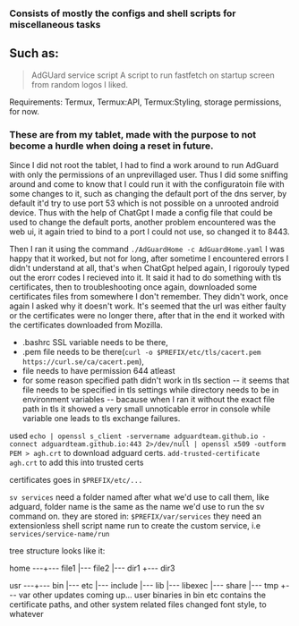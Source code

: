 ### Consists of mostly the configs and shell scripts for miscellaneous tasks
## Such as:
> AdGUard service script 
> A script to run fastfetch on startup screen from random logos I liked.

Requirements: Termux, Termux:API, Termux:Styling, storage permissions, for now.

### These are from my tablet, made with the purpose to not become a hurdle when doing a reset in future.
Since I did not root the tablet, I had to find a work around to run AdGuard with only the permissions of an unprevillaged user.
Thus I did some sniffing around and come to know that I could run it with the configuratoin file with some changes to it, such as
changing the default port of the dns server, by default it'd try to use port 53 which is not possible on a unrooted android device.
Thus with the help of ChatGpt I made a config file that could be used to change the default ports, 
another problem encountered was the web ui, it again tried to bind to a port I could not use, so changed it to 8443.

Then I ran it using the command 
` ./AdGuardHome -c AdGuardHome.yaml ` 
I was happy that it worked, but not for long, 
after sometime I encountered errors I didn't understand at all, that's when ChatGpt helped again, I rigorouly typed out the erorr codes I recieved into it.
It said it had to do something with tls certificates, then to troubleshooting once again, downloaded some certificates files from somewhere I don't remember.
They didn't work, once again I asked why it doesn't work. It's seemed that the url was either faulty or the certificates were no longer there, 
after that in the end it worked with the certificates downloaded from Mozilla.

- .bashrc SSL variable needs to be there,
- .pem file needs to be there(` curl -o $PREFIX/etc/tls/cacert.pem https://curl.se/ca/cacert.pem `),
- file needs to have permission 644 atleast
- for some reason specified path didn't work in tls section
-- it seems that file needs to be specified in tls settings while directory needs to be in environment variables
-- bacause when I ran it without the exact file path in tls it showed a very small unnoticable error in console while variable one leads to tls exchange failures.

used 
`echo | openssl s_client -servername adguardteam.github.io -connect adguardteam.github.io:443 2>/dev/null | openssl x509 -outform PEM > agh.crt`
to download adguard certs.
` add-trusted-certificate agh.crt ` 
to add this into trusted certs

certificates goes in `$PREFIX/etc/...`

`sv services` need a folder named after what we'd use to call them, like adguard, folder name is the same as the name we'd use to run the sv command on.
they are stored in: `$PREFIX/var/services`
they need an extensionless shell script name run to create the custom service, i.e `services/service-name/run`


tree structure looks like it:

home ---+--- file1
	|--- file2
	|--- dir1
	+--- dir3

usr  ---+--- bin
	|--- etc
	|--- include
	|--- lib
	|--- libexec
	|--- share
	|--- tmp
	+--- var
other updates coming up...
user binaries in bin
etc contains the certificate paths, and other system related files
changed font style, to whatever
